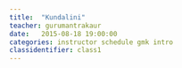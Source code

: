 ```yaml
---
title:  "Kundalini"
teacher: gurumantrakaur
date:   2015-08-18 19:00:00 
categories: instructor schedule gmk intro
classidentifier: class1
---
```

